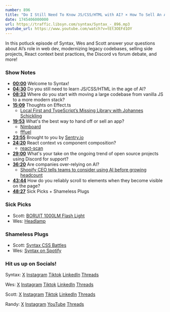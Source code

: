 ```yaml
---
number: 896
title: "Do I Still Need To Know JS/CSS/HTML with AI? × How To Sell An App × Is React Context Bad? × More"
date: 1745406000000
url: https://traffic.libsyn.com/syntax/Syntax_-_896.mp3
youtube_url: https://www.youtube.com/watch?v=tEt3OEFd1OY
---
```


In this potluck episode of Syntax, Wes and Scott answer your questions about AI’s role in web dev, modernizing legacy codebases, selling side projects, React context best practices, the Discord vs forum debate, and more!

### Show Notes

* **[00:00](#t=00:00)** Welcome to Syntax!
* **[04:30](#t=04:30)** Do you still need to learn JS/CSS/HTML in the age of AI?
* **[08:33](#t=08:33)** Where do you start with moving a large codebase from vanilla JS to a more modern stack?
* **[15:09](#t=15:09)** Thoughts on Effect.ts  
  - [Local First and TypeScript’s Missing Library with Johannes Schickling](https://syntax.fm/show/767/local-first-and-typescript-s-missing-library-with-johannes-schickling)
* **[19:53](#t=19:53)** What's the best way to hand off or sell an app?  
  - [Nimboard](https://nimboard.com/)  
  - [fffuel](https://www.fffuel.co/)
* **[23:55](#t=23:55)** Brought to you by [Sentry.io](https://sentry.io)
* **[24:20](#t=24:20)** React context vs component composition?  
  - [react-scan](https://github.com/aidenybai/react-scan)
* **[29:00](#t=29:00)** What's your take on the ongoing trend of open source projects using Discord for support?
* **[36:20](#t=36:20)** Are companies over-relying on AI?  
  - [Shopify CEO tells teams to consider using AI before growing headcount](https://techcrunch.com/2025/04/07/shopify-ceo-tells-teams-to-consider-using-ai-before-growing-headcount/)
* **[43:44](#t=43:44)** How do you reliably scroll to elements when they become visible on the page?
* **[48:27](#t=48:27)** Sick Picks + Shameless Plugs

### Sick Picks

- Scott: [BORUIT 1000LM Flash Light](https://amzn.to/4jmwmB9)
- Wes: [Headlamp](https://www.amazon.com/18650-headlamp/s?k=18650+headlamp)

### Shameless Plugs

- Scott: [Syntax CSS Battles](https://www.youtube.com/playlist?list=PLLnpHn493BHEEFzqQUKPqkb5kCjODDnCB)
- Wes: [Syntax on Spotify](https://open.spotify.com/show/4kYCRYJ3yK5DQbP5tbfZby)

### Hit us up on Socials!

Syntax: [X](https://twitter.com/syntaxfm) [Instagram](https://www.instagram.com/syntax_fm/) [Tiktok](https://www.tiktok.com/@syntaxfm) [LinkedIn](https://www.linkedin.com/company/96077407/admin/feed/posts/) [Threads](https://www.threads.net/@syntax_fm)

Wes: [X](https://twitter.com/wesbos) [Instagram](https://www.instagram.com/wesbos/) [Tiktok](https://www.tiktok.com/@wesbos) [LinkedIn](https://www.linkedin.com/in/wesbos/) [Threads](https://www.threads.net/@wesbos)

Scott: [X](https://twitter.com/stolinski) [Instagram](https://www.instagram.com/stolinski/) [Tiktok](https://www.tiktok.com/@stolinski) [LinkedIn](https://www.linkedin.com/in/stolinski/) [Threads](https://www.threads.net/@stolinski)

Randy: [X](https://twitter.com/randyrektor) [Instagram](https://www.instagram.com/randyrektor/) [YouTube](https://www.youtube.com/@randyrektor) [Threads](https://www.threads.net/@randyrektor)